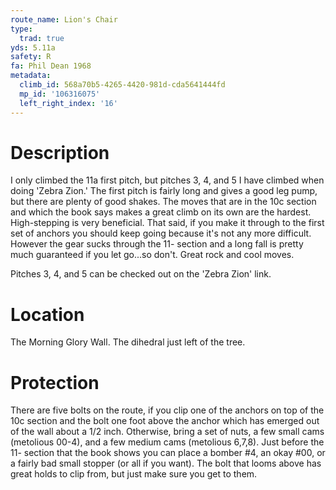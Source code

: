 ```yaml
---
route_name: Lion's Chair
type:
  trad: true
yds: 5.11a
safety: R
fa: Phil Dean 1968
metadata:
  climb_id: 568a70b5-4265-4420-981d-cda5641444fd
  mp_id: '106316075'
  left_right_index: '16'
---
```

# Description
I only climbed the 11a first pitch, but pitches 3, 4, and 5 I have climbed when doing 'Zebra Zion.'  The first pitch is fairly long and gives a good leg pump, but there are plenty of good shakes.  The moves that are in the 10c section and which the book says makes a great climb on its own are the hardest.  High-stepping is very beneficial.  That said, if you make it through to the first set of anchors you should keep going because it's not any more difficult.  However the gear sucks through the 11- section and a long fall is pretty much guaranteed if you let go...so don't. Great rock and cool moves.

Pitches 3, 4, and 5 can be checked out on the 'Zebra Zion' link.

# Location
The Morning Glory Wall.  The dihedral just left of the tree.

# Protection
There are five bolts on the route, if you clip one of the anchors on top of the 10c section and the bolt one foot above the anchor which has emerged out of the wall about a 1/2 inch. Otherwise, bring a set of nuts, a few small cams (metolious 00-4), and a few medium cams (metolious 6,7,8).  Just before the 11- section that the book shows you can place a bomber #4, an okay #00, or a fairly bad small stopper (or all if you want).  The bolt that looms above has great holds to clip from, but just make sure you get to them.
